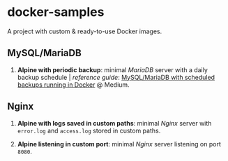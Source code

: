 # docker-samples

A project with custom & ready-to-use Docker images.

## MySQL/MariaDB

1. __Alpine with periodic backup__: minimal _MariaDB_ server with a daily backup schedule | _reference guide_: [MySQL/MariaDB with scheduled backups running in Docker] @ Medium.

## Nginx

1. __Alpine with logs saved in custom paths__: minimal _Nginx_ server with `error.log` and `access.log` stored in custom paths.

1. __Alpine listening in custom port__: minimal _Nginx_ server listening on port `8080`.

[MySQL/MariaDB with scheduled backups running in Docker]: https://medium.com/@ricardolsmendes/mysql-mariadb-with-scheduled-backup-jobs-running-in-docker-1956e9892e78
